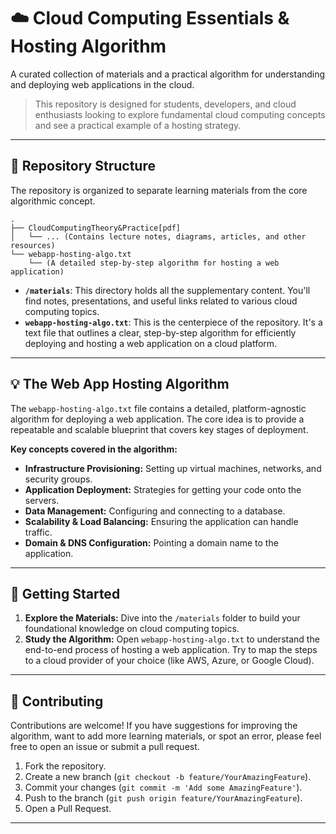 # ☁️ Cloud Computing Essentials & Hosting Algorithm

A curated collection of materials and a practical algorithm for understanding and deploying web applications in the cloud.

> This repository is designed for students, developers, and cloud enthusiasts looking to explore fundamental cloud computing concepts and see a practical example of a hosting strategy.

---

## 📂 Repository Structure

The repository is organized to separate learning materials from the core algorithmic concept.

```
.
├── CloudComputingTheory&Practice[pdf]
│   └── ... (Contains lecture notes, diagrams, articles, and other resources)
└── webapp-hosting-algo.txt
    └── (A detailed step-by-step algorithm for hosting a web application)
```

* **`/materials`**: This directory holds all the supplementary content. You'll find notes, presentations, and useful links related to various cloud computing topics.
* **`webapp-hosting-algo.txt`**: This is the centerpiece of the repository. It's a text file that outlines a clear, step-by-step algorithm for efficiently deploying and hosting a web application on a cloud platform.

---

## 💡 The Web App Hosting Algorithm

The `webapp-hosting-algo.txt` file contains a detailed, platform-agnostic algorithm for deploying a web application. The core idea is to provide a repeatable and scalable blueprint that covers key stages of deployment.

**Key concepts covered in the algorithm:**

* **Infrastructure Provisioning:** Setting up virtual machines, networks, and security groups.
* **Application Deployment:** Strategies for getting your code onto the servers.
* **Data Management:** Configuring and connecting to a database.
* **Scalability & Load Balancing:** Ensuring the application can handle traffic.
* **Domain & DNS Configuration:** Pointing a domain name to the application.

---

## 🚀 Getting Started

1.  **Explore the Materials:** Dive into the `/materials` folder to build your foundational knowledge on cloud computing topics.
2.  **Study the Algorithm:** Open `webapp-hosting-algo.txt` to understand the end-to-end process of hosting a web application. Try to map the steps to a cloud provider of your choice (like AWS, Azure, or Google Cloud).

---

## 🤝 Contributing

Contributions are welcome! If you have suggestions for improving the algorithm, want to add more learning materials, or spot an error, please feel free to open an issue or submit a pull request.

1.  Fork the repository.
2.  Create a new branch (`git checkout -b feature/YourAmazingFeature`).
3.  Commit your changes (`git commit -m 'Add some AmazingFeature'`).
4.  Push to the branch (`git push origin feature/YourAmazingFeature`).
5.  Open a Pull Request.

---
